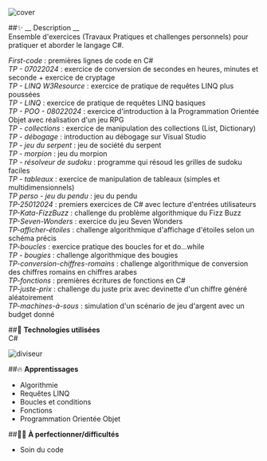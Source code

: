 ![cover](https://github.com/JessicaGUALTIERI/Cours-TP-C-/blob/main/readme_img/README_cover.png)

##✨ __ Description __  
Ensemble d'exercices (Travaux Pratiques et challenges personnels) pour pratiquer et aborder le langage C#.

*First-code* : premières lignes de code en C#  
*TP - 07022024* : exercice de conversion de secondes en heures, minutes et seconde + exercice de cryptage  
*TP - LINQ W3Resource* : exercice de pratique de requêtes LINQ plus poussées  
*TP - LINQ* : exercice de pratique de requêtes LINQ basiques  
*TP - POO - 08022024* : exercice d'introduction à la Programmation Orientée Objet avec réalisation d'un jeu RPG  
*TP - collections* : exercice de manipulation des collections (List, Dictionary)  
*TP - débogage* : introduction au débogage sur Visual Studio  
*TP - jeu du serpent* : jeu de société du serpent  
*TP - morpion* : jeu du morpion  
*TP - résolveur de sudoku* : programme qui résoud les grilles de sudoku faciles  
*TP - tableaux* : exercice de manipulation de tableaux (simples et multidimensionnels)  
*TP perso - jeu du pendu* : jeu du pendu  
*TP-25012024* : premiers exercices de C# avec lecture d'entrées utilisateurs  
*TP-Kata-FizzBuzz* : challenge du problème algorithmique du Fizz Buzz  
*TP-Seven-Wonders* : exercice du jeu Seven Wonders  
*TP-afficher-étoiles* : challenge algorithmique d'affichage d'étoiles selon un schéma précis  
*TP-boucles* : exercice pratique des boucles for et do...while  
*TP - bougies* : challenge algorithmique des bougies  
*TP-conversion-chiffres-romains* : challenge algorithmique de conversion des chiffres romains en chiffres arabes  
*TP-fonctions* : premières écritures de fonctions en C#  
*TP-juste-prix* : challenge du juste prix avec devinette d'un chiffre généré aléatoirement  
*TP-machines-à-sous* : simulation d'un scénario de jeu d'argent avec un budget donné  


##🚀 __Technologies utilisées__  
C#

![diviseur](https://github.com/JessicaGUALTIERI/Cours-TP-C-/blob/main/readme_img/README_diviseur.png)

##🔥 __Apprentissages__  
* Algorithmie
* Requêtes LINQ
* Boucles et conditions
* Fonctions
* Programmation Orientée Objet

##🏋️‍♀️ __À perfectionner/difficultés__  
* Soin du code
